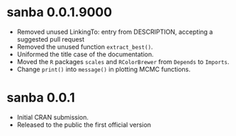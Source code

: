 # sanba 0.0.1.9000

* Removed unused LinkingTo: entry from DESCRIPTION, accepting a suggested pull request
* Removed the unused function `extract_best()`.
* Uniformed the title case of the documentation.
* Moved the `R` packages `scales` and `RColorBrewer` from `Depends` to `Imports`.
* Change `print()` into `message()` in plotting MCMC functions.

# sanba 0.0.1

* Initial CRAN submission.
* Released to the public the first official version
